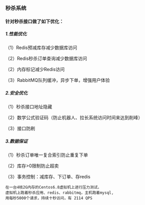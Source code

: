 ### 秒杀系统

#### 针对秒杀接口做了如下优化：
##### 1.性能优化
（1）Redis预减库存减少数据库访问

（2）Redis秒杀订单查询减少数据库访问

（2）内存标记减少Redis访问

（3）RabbitMQ队列缓冲，异步下单，增强用户体验

##### 2.安全优化
（1）秒杀接口地址隐藏

（2）数学公式验证码（防止机器人、拉长系统访问时间来达到削峰）

（3）接口防刷

##### 3.数据保证
（1）秒杀订单唯一复合索引防止重复下单

（2）库存>0限制防止超卖

（3）事务控制：减库存、下订单、存redis


```
在一台4核2G内存的Centos6.8虚拟机上进行压力测试，
虚拟机上跑着秒杀应用、redis、rabbitmq，主机跑着mysql,
用每秒5000个请求，持续十秒访问，有 2114 QPS
```



